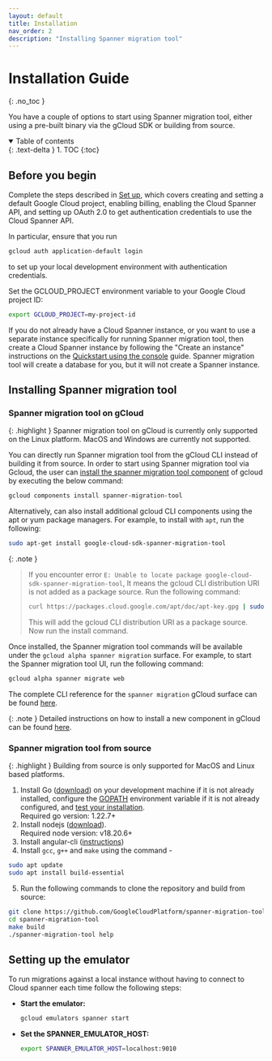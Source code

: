 ```yaml
---
layout: default
title: Installation
nav_order: 2
description: "Installing Spanner migration tool"
---
```


# Installation Guide
{: .no_toc }

You have a couple of options to start using Spanner migration tool, either using a pre-built binary via the gCloud SDK or building from source.

<details open markdown="block">
  <summary>
    Table of contents
  </summary>
  {: .text-delta }
1. TOC
{:toc}
</details>

## Before you begin

Complete the steps described in
[Set up](https://cloud.google.com/spanner/docs/getting-started/set-up), which
covers creating and setting a default Google Cloud project, enabling billing,
enabling the Cloud Spanner API, and setting up OAuth 2.0 to get authentication
credentials to use the Cloud Spanner API.

In particular, ensure that you run

```sh
gcloud auth application-default login
```

to set up your local development environment with authentication credentials.

Set the GCLOUD_PROJECT environment variable to your Google Cloud project ID:

```sh
export GCLOUD_PROJECT=my-project-id
```

If you do not already have a Cloud Spanner instance, or you want to use a
separate instance specifically for running Spanner migration tool, then create a Cloud
Spanner instance by following the "Create an instance" instructions on the
[Quickstart using the console](https://cloud.google.com/spanner/docs/quickstart-console)
guide. Spanner migration tool will create a database for you, but it will not create a
Spanner instance.

## Installing Spanner migration tool

### Spanner migration tool on gCloud

{: .highlight }
Spanner migration tool on gCloud is currently only supported on the Linux platform. MacOS and Windows are currently not supported.

You can directly run Spanner migration tool from the gCloud CLI instead of building it from source. In order to start using Spanner migration tool via Gcloud, the user can [install the spanner migration tool component](https://cloud.google.com/sdk/docs/components#installing_components) of gcloud by executing the below command:

```sh
gcloud components install spanner-migration-tool
```

Alternatively, can also install additional gcloud CLI components using the apt or yum package managers. For example, to install with `apt`, run the following:

```sh
sudo apt-get install google-cloud-sdk-spanner-migration-tool
```

{: .note }
> If you encounter error `E: Unable to locate package google-cloud-sdk-spanner-migration-tool`, It means the gcloud CLI distribution URI is not added as a package source. Run the following command:
> ```sh
> curl https://packages.cloud.google.com/apt/doc/apt-key.gpg | sudo gpg --dearmor -o /usr/share/keyrings/cloud.google.gpg && echo "deb [signed-by=/usr/share/keyrings/cloud.google.gpg] https://packages.cloud.google.com/apt cloud-sdk main" | sudo tee -a /etc/apt/sources.list.d/google-cloud-sdk.list && sudo apt-get update
> ```
> This will add the gcloud CLI distribution URI as a package source. Now run the install command.

Once installed, the Spanner migration tool commands will be available under the `gcloud alpha spanner migration` surface. For example, to start the Spanner migration tool UI, run the following command:

```sh
gcloud alpha spanner migrate web
```

The complete CLI reference for the `spanner migration` gCloud surface can be found [here](https://cloud.google.com/sdk/gcloud/reference/alpha/spanner/migrate).

{: .note }
Detailed instructions on how to install a new component in gCloud can be found [here](https://cloud.google.com/sdk/docs/components#installing_components).

### Spanner migration tool from source

{: .highlight }
Building from source is only supported for MacOS and Linux based platforms.

1. Install Go ([download](https://golang.org/doc/install)) on your development machine if it is not already installed, configure the [GOPATH](https://pkg.go.dev/cmd/go@master#hdr-GOPATH_environment_variable) environment variable if it is not already configured, and [test your installation](https://golang.org/doc/install#testing). <br/>
    Required go version: 1.22.7+
2. Install nodejs ([download](https://nodejs.org/en/download)). <br/>
    Required node version: v18.20.6+
3. Install angular-cli ([instructions](https://angular.dev/tools/cli/setup-local#install-the-angular-cli))
4. Install `gcc`, `g++` and `make` using the command -
```sh
sudo apt update
sudo apt install build-essential
```
5. Run the following commands to clone the repository and build from source:

```sh
git clone https://github.com/GoogleCloudPlatform/spanner-migration-tool
cd spanner-migration-tool
make build
./spanner-migration-tool help
```

## Setting up the emulator

To run migrations against a local instance without having to connect to Cloud
spanner each time follow the following steps:

- **Start the emulator:**

    ```sh
    gcloud emulators spanner start
    ```

- **Set the SPANNER_EMULATOR_HOST:**

    ```sh
    export SPANNER_EMULATOR_HOST=localhost:9010
    ```
